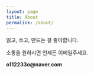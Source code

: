 ```yaml
---
layout: page
title: About
permalink: /about/
---
```


읽고, 쓰고, 만드는 걸 좋아합니다.

소통을 원하시면 언제든 이메일주세요.
  
__o112233o@naver.com__
